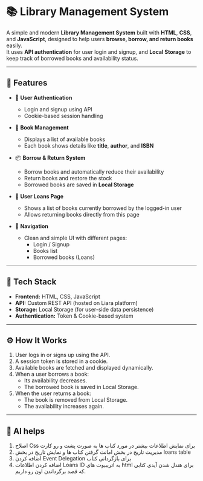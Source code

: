 # 📚 Library Management System

A simple and modern **Library Management System** built with **HTML**, **CSS**, and **JavaScript**, designed to help users **browse, borrow, and return books** easily.  
It uses **API authentication** for user login and signup, and **Local Storage** to keep track of borrowed books and availability status.

---

## 🚀 Features

- 🔐 **User Authentication**

  - Login and signup using API
  - Cookie-based session handling

- 📖 **Book Management**

  - Displays a list of available books
  - Each book shows details like **title**, **author**, and **ISBN**

- 📦 **Borrow & Return System**

  - Borrow books and automatically reduce their availability
  - Return books and restore the stock
  - Borrowed books are saved in **Local Storage**

- 🧾 **User Loans Page**

  - Shows a list of books currently borrowed by the logged-in user
  - Allows returning books directly from this page

- 🧭 **Navigation**
  - Clean and simple UI with different pages:
    - Login / Signup
    - Books list
    - Borrowed books (Loans)

---

## 🧠 Tech Stack

- **Frontend:** HTML, CSS, JavaScript
- **API:** Custom REST API (hosted on Liara platform)
- **Storage:** Local Storage (for user-side data persistence)
- **Authentication:** Token & Cookie-based system

---

## ⚙️ How It Works

1. User logs in or signs up using the API.
2. A session token is stored in a cookie.
3. Available books are fetched and displayed dynamically.
4. When a user borrows a book:
   - Its availability decreases.
   - The borrowed book is saved in Local Storage.
5. When the user returns a book:
   - The book is removed from Local Storage.
   - The availability increases again.

---

## 👾 AI helps

1. اصلاح Css برای نمایش اطلاعات بیشتر در مورد کتاب ها به صورت پشت و رو کارت
2. مدیریت تاریخ در بخش امانت گرفتن کتاب ها و نمایش تاریخ در بخش loans table
3. اضافه کردن Event Delegation برای بازگردانی کتاب
4. اضافه کردن اطلاعات Loans ID به اتریبیوت های html برای هندل شدن آیدی کتابی که قصد برگرداندن اون رو داریم.
